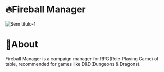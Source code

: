# 🔥Fireball Manager

![Sem título-1](https://user-images.githubusercontent.com/44758448/147800465-45ddd7c3-a433-444a-8614-4e42f445a4e2.png)

# 📖About
Fireball Manager is a campaign manager for RPG(Role-Playing Game) of table, recommended for games like D&D(Dungeons & Dragons).

